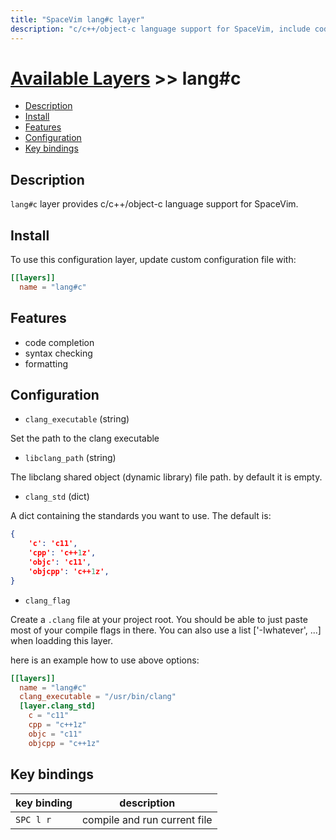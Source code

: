 ```yaml
---
title: "SpaceVim lang#c layer"
description: "c/c++/object-c language support for SpaceVim, include code completion, jump to definition, quick runner."
---
```


# [Available Layers](../../) >> lang#c

<!-- vim-markdown-toc GFM -->

- [Description](#description)
- [Install](#install)
- [Features](#features)
- [Configuration](#configuration)
- [Key bindings](#key-bindings)

<!-- vim-markdown-toc -->

## Description

`lang#c` layer provides c/c++/object-c language support for SpaceVim.

## Install

To use this configuration layer, update custom configuration file with:

```toml
[[layers]]
  name = "lang#c"
```

## Features

- code completion
- syntax checking
- formatting

## Configuration

- `clang_executable` (string)

Set the path to the clang executable

- `libclang_path` (string)

The libclang shared object (dynamic library) file path. by default it is empty.

- `clang_std` (dict)

A dict containing the standards you want to use. The default is:

```json
{
    'c': 'c11',
    'cpp': 'c++1z',
    'objc': 'c11',
    'objcpp': 'c++1z',
}
```

- `clang_flag`

Create a `.clang` file at your project root. You should be able to just paste most of your compile flags in there. You can also use a list ['-Iwhatever', ...] when loadding this layer.


here is an example how to use above options:

```toml
[[layers]]
  name = "lang#c"
  clang_executable = "/usr/bin/clang"
  [layer.clang_std]
    c = "c11"
    cpp = "c++1z"
    objc = "c11"
    objcpp = "c++1z"
```


## Key bindings

| key binding | description                  |
| ----------- | ---------------------------- |
| `SPC l r`   | compile and run current file |
